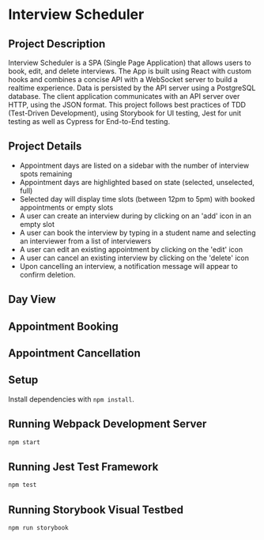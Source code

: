 # Interview Scheduler


## Project Description
Interview Scheduler is a SPA (Single Page Application) that allows users to book, edit, and delete interviews. The App is built using React with custom hooks and combines a concise API with a WebSocket server to build a realtime experience. Data is persisted by the API server using a PostgreSQL database.
The client application communicates with an API server over HTTP, using the JSON format. This project follows best practices of TDD (Test-Driven Development), using Storybook for UI testing, Jest for unit testing as well as Cypress for End-to-End testing.

## Project Details
- Appointment days are listed on a sidebar with the number of interview spots remaining
- Appointment days are highlighted based on state (selected, unselected, full)
- Selected day will display time slots (between 12pm to 5pm) with booked appointments or empty slots
- A user can create an interview during by clicking on an 'add' icon in an empty slot
- A user can book the interview by typing in a student name and selecting an interviewer from a list of interviewers
- A user can edit an existing appointment by clicking on the 'edit' icon
- A user can cancel an existing interview by clicking on the 'delete' icon
- Upon cancelling an interview, a notification message will appear to confirm deletion.


## Day View

## Appointment Booking

## Appointment Cancellation






## Setup

Install dependencies with `npm install`.

## Running Webpack Development Server

```sh
npm start
```

## Running Jest Test Framework

```sh
npm test
```

## Running Storybook Visual Testbed

```sh
npm run storybook
```
